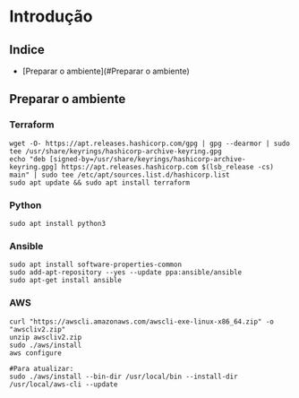 # Introdução

## Indice
* [Preparar o ambiente](#Preparar o ambiente)

## Preparar o ambiente

### Terraform
```
wget -O- https://apt.releases.hashicorp.com/gpg | gpg --dearmor | sudo tee /usr/share/keyrings/hashicorp-archive-keyring.gpg 
echo "deb [signed-by=/usr/share/keyrings/hashicorp-archive-keyring.gpg] https://apt.releases.hashicorp.com $(lsb_release -cs) main" | sudo tee /etc/apt/sources.list.d/hashicorp.list
sudo apt update && sudo apt install terraform
```
### Python
```
sudo apt install python3
```
### Ansible
```sudo apt update
sudo apt install software-properties-common
sudo add-apt-repository --yes --update ppa:ansible/ansible
sudo apt-get install ansible
```
### AWS
```
curl "https://awscli.amazonaws.com/awscli-exe-linux-x86_64.zip" -o "awscliv2.zip"
unzip awscliv2.zip
sudo ./aws/install
aws configure

#Para atualizar: 
sudo ./aws/install --bin-dir /usr/local/bin --install-dir /usr/local/aws-cli --update
```

